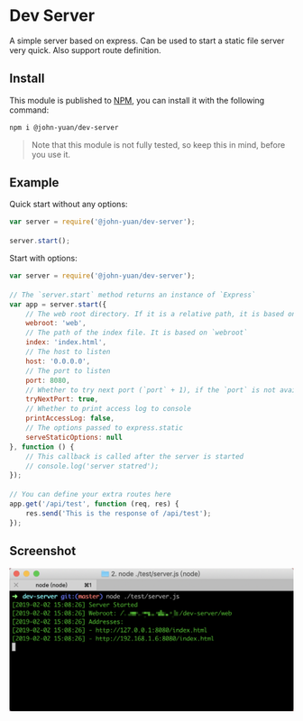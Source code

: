 # Dev Server

A simple server based on express. Can be used to start a static file server very quick. Also support route definition.

## Install

This module is published to [NPM][NPM], you can install it with the following command:

[NPM]: https://www.npmjs.com/package/@john-yuan/dev-server

```bash
npm i @john-yuan/dev-server
```

> Note that this module is not fully tested, so keep this in mind, before you use it.

## Example

Quick start without any options:

```js
var server = require('@john-yuan/dev-server');

server.start();
```

Start with options:

```js
var server = require('@john-yuan/dev-server');

// The `server.start` method returns an instance of `Express`
var app = server.start({
    // The web root directory. If it is a relative path, it is based on process.cwd()
    webroot: 'web',
    // The path of the index file. It is based on `webroot`
    index: 'index.html',
    // The host to listen
    host: '0.0.0.0',
    // The port to listen
    port: 8080,
    // Whether to try next port (`port` + 1), if the `port` is not available
    tryNextPort: true,
    // Whether to print access log to console
    printAccessLog: false,
    // The options passed to express.static
    serveStaticOptions: null
}, function () {
    // This callback is called after the server is started
    // console.log('server statred');
});

// You can define your extra routes here
app.get('/api/test', function (req, res) {
    res.send('This is the response of /api/test');
});
```

## Screenshot

![Bash screenshot](./screenshot.png)
